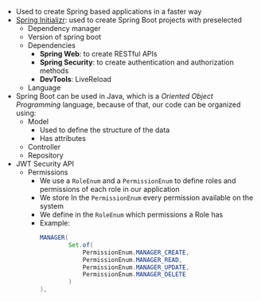 - Used to create Spring based applications in a faster way
- [Spring Initializr](https://start.spring.io/): used to create Spring Boot projects with preselected
	- Dependency manager
	- Version of spring boot
	- Dependencies
		- **Spring Web**: to create RESTful APIs
		- **Spring Security**: to create authentication and authorization methods
		- **DevTools**: LiveReload
	- Language
- Spring Boot can be used in Java, which is a *Oriented Object Programming* language, because of that, our code can be organized using:
	- Model
		- Used to define the structure of the data
		- Has attributes
	- Controller
	- Repository
- JWT Security API
	- Permissions
		- We use a `RoleEnum` and a `PermissionEnum` to define roles and permissions of each role in our application
		- We store In the `PermissionEnum` every permission available on the system
		- We define in the `RoleEnum` which permissions a Role has
		- Example:
		  ```java
		  MANAGER(
		          Set.of(
		              PermissionEnum.MANAGER_CREATE,
		              PermissionEnum.MANAGER_READ,
		              PermissionEnum.MANAGER_UPDATE,
		              PermissionEnum.MANAGER_DELETE
		          )
		  ),
		  ```